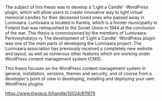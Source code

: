 The subject of this thesis was to develop a ‘Light a Candle’ -WordPress plugin,
which will allow users to create innovative way to light virtual memorial candles
for their deceased loved ones who passed away in Lumivaara. Lumivaara is located
in Karelia, which is a former municipality in Finland that was relinquished to the
Soviet Union in 1944 at the conclusion of the war. This thesis is commissioned by
the members of Lumivaara-Perinneyhdistys ry
The development of ‘Light a Candle’ -WordPress plugin was one of the main parts
of developing the Lumivaara project. The Lumivaara association has previously received a completely new website and layout, as well as numerous other features
which are working under WordPress content management system (CMS).

This thesis focuses on the WordPress content management system in general, installation, versions, themes and security, and of course from a developer's point
of view in developing, installing and deploying your own WordPress plugins.


https://www.theseus.fi/handle/10024/811679

